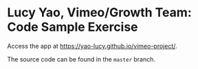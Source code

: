 # Lucy Yao, Vimeo/Growth Team: Code Sample Exercise

Access the app at https://yao-lucy.github.io/vimeo-project/.

The source code can be found in the `master` branch.
